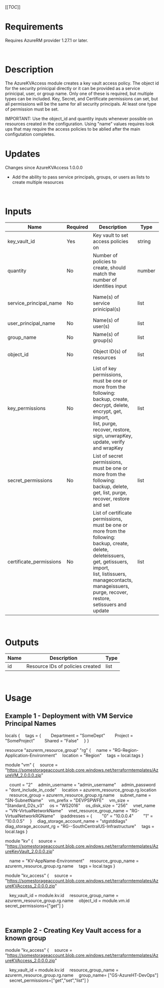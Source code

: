 [[_TOC_]]

# Requirements
Requires AzureRM provider 1.27.1 or later.

<br>

# Description
The AzureKVAccess module creates a key vault access policy. The object id for the security prinicipal directly or it can be provided as a service prinicipal, user, or group name.  Only one of these is required, but multiple types can be included.  Key, Secret, and Certificate permissions can set, but all permissions will be the same for all security principals.  At least one type of permission must be set.

IMPORTANT: Use the object_id and quantity inputs whenever possible on resources created in the configuration.  Using "name" values requires look ups that may require the access policies to be ablied after the main configutation completes.

# Updates
Changes since AzureKVAccess 1.0.0.0
* Add the ability to pass service principals, groups, or users as lists to create multiple resources

<br>

# Inputs
|Name|Required|Description|Type|Usage|Default|
|---|---|---|---|---|---|
|key_vault_id|Yes|Key vault to set access policies on|string|vault_name = module.kv.id||
|quantity|No|Number of policies to create, should match the number of identities input|number|quantity=2<br>quantity=10|1|
|service_principal_name|No|Name(s) of service prinicipal(s)|list|service_principal_name=["SP-Envision-Prod"]<br>service_prinicipal_name=["VM-PRDENVWFE01","VM-PRDENVWFE02"]<br>service_principal_name="${module.vm.server_names}"||
|user_principal_name|No|Name(s) of user(s)|list|user_principal_name=["Bob"]<br>user_principal_name=["Bob","Todd"]||
|group_name|No|Name(s) of group(s)|list|group_name=["GS-Envision-Devs"]<br>group_name=["GS-Envision-Devs","GS-DevOps"]||
|object_id|No|Object ID(s) of resources|list|object_id=["BIG_LONG_GUID"]<br>object_id=["BIG_LONG_GUID","ANOTHER_BIG_LONG_GUID"]||
|key_permissions|No|List of key permissions, must be one or more from the following:<br>backup, create, decrypt, delete, encrypt, get, import,<br>list, purge, recover, restore, sign, unwrapKey, update, verify and wrapKey|list|key_permissions=["get"]<br>key_permissions=["get","set","list"]||
|secret_permissions|No|List of secret permissions, must be one or more from the following:<br>backup, delete, get, list, purge, recover, restore and set|list|secret_permissions=["get"]<br>secret_permissions=["get","set","list"]||
|certificate_permissions|No|List of certificate permissions, must be one or more from the following:<br>backup, create, delete, deleteissuers, get, getissuers, import,<br>list, listissuers, managecontacts, manageissuers, purge, recover,<br>restore, setissuers and update|list|certificate_permissions=["get"]<br>certificate_permissions=["get","set","list"]||

<br>

# Outputs
|Name|Description|Type|
|---|---|---|
|id|Resource IDs of policies created|list|

<br>

# Usage

## Example 1 - Deployment with VM Service Principal Names
<!-- In VS Code the line feeds don't show in the markdown preview but it is correct on the Azure DevOps Wiki -->
locals {
&emsp;tags = {
&emsp;&emsp;Department = "SomeDept"
&emsp;&emsp;Project    = "SomeProject"
&emsp;&emsp;Shared     = "False"
&emsp;}
}

resource "azurerm_resource_group" "rg" {
&emsp;name     = "RG-Region-Application-Environment"
&emsp;location = "Region"
&emsp;tags     = local.tags
}

module "vm" {
&emsp;source = "https://somestorageaccount.blob.core.windows.net/terraformtemplates/AzureVM_2.0.0.0.zip"

&emsp;count = "2"
&emsp;admin_username = "admin_username"
&emsp;admin_password = "dont_include_in_code"
&emsp;location = azurerm_resource_group.rg.location
&emsp;resource_group = azurerm_resource_group.rg.name
&emsp;subnet_name = "SN-SubnetName"
&emsp;vm_prefix = "DEVPSPWFE"
&emsp;vm_size = "Standard_D2s_v3"
&emsp;os = "WS2016"
&emsp;os_disk_size = "256"
&emsp;vnet_name = "VN-VirtualNetworkName"
&emsp;vnet_resource_group_name = "RG-VirtualNetworkRGName"
&emsp;ipaddresses = {
&emsp;&emsp;"0" = "10.0.0.4"
&emsp;&emsp;"1" = "10.0.0.5"
&emsp;}
&emsp;diag_storage_account_name = "stgstd<SubName>diags"
&emsp;diag_storage_account_rg = "RG-<SubName>-SouthCentralUS-Infrastructure"
&emsp;tags = local.tags
}

module "kv" {
&emsp;source = "https://somestorageaccount.blob.core.windows.net/terraformtemplates/AzureKeyVault_2.0.0.0.zip"

&emsp;name = "KV-AppName-Environment"
&emsp;resource_group_name = azurerm_resource_group.rg.name
&emsp;tags = local.tags
}

module "kv_access" {
&emsp;source = "https://somestorageaccount.blob.core.windows.net/terraformtemplates/AzureKVAccess_2.0.0.0.zip"

&emsp;key_vault_id = module.kv.id
&emsp;resource_group_name = azurerm_resource_group.rg.name
&emsp;object_id = module.vm.id
&emsp;secret_permissions=["get"]
}

<br>

## Example 2 - Creating Key Vault access for a known group
module "kv_access" {
&emsp;source = "https://somestorageaccount.blob.core.windows.net/terraformtemplates/AzureKVAccess_2.0.0.0.zip"

&emsp;key_vault_id = module.kv.id
&emsp;resource_group_name = azurerm_resource_group.rg.name
&emsp;group_name= ["GS-AzureHT-DevOps"]
&emsp;secret_permissions=["get","set","list"]
}

<br>
